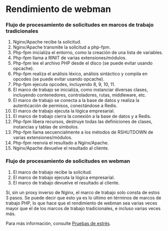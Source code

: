 # Rendimiento de webman

### Flujo de procesamiento de solicitudes en marcos de trabajo tradicionales

1. Nginx/Apache recibe la solicitud.
2. Nginx/Apache transmite la solicitud a php-fpm.
3. Php-fpm inicializa el entorno, como la creación de una lista de variables.
4. Php-fpm llama a RINIT de varias extensiones/módulos.
5. Php-fpm lee el archivo PHP desde el disco (se puede evitar usando opcache).
6. Php-fpm realiza el análisis léxico, análisis sintáctico y compila en opcodes (se puede evitar usando opcache).
7. Php-fpm ejecuta opcodes, incluyendo 8, 9, 10, 11.
8. El marco de trabajo se inicializa, como instanciar diversas clases, incluyendo contenedores, controladores, rutas, middleware, etc.
9. El marco de trabajo se conecta a la base de datos y realiza la autenticación de permisos, conectándose a Redis.
10. El marco de trabajo ejecuta la lógica empresarial.
11. El marco de trabajo cierra la conexión a la base de datos y a Redis.
12. Php-fpm libera recursos, destruye todas las definiciones de clases, instancias y tablas de símbolos.
13. Php-fpm llama secuencialmente a los métodos de RSHUTDOWN de varias extensiones/módulos.
14. Php-fpm reenvía el resultado a Nginx/Apache.
15. Nginx/Apache devuelve el resultado al cliente.

### Flujo de procesamiento de solicitudes en webman

1. El marco de trabajo recibe la solicitud.
2. El marco de trabajo ejecuta la lógica empresarial.
3. El marco de trabajo devuelve el resultado al cliente.

Sí, sin un proxy inverso de Nginx, el marco de trabajo solo consta de estos 3 pasos. Se puede decir que esto ya es lo último en términos de marcos de trabajo PHP, lo que hace que el rendimiento de webman sea varias veces mayor que el de los marcos de trabajo tradicionales, e incluso varias veces más.  

Para más información, consulte [Pruebas de estrés](benchmarks.md).
